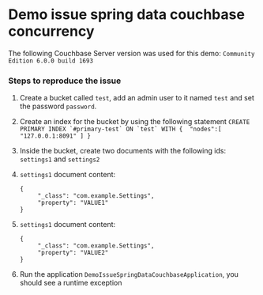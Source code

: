 # Demo issue spring data couchbase concurrency

The following Couchbase Server version was used for this demo: `Community Edition 6.0.0 build 1693`

### Steps to reproduce the issue
1. Create a bucket called `test`, add an admin user to it named `test` and set the password `password`.
2. Create an index for the bucket by using the following statement
    ```CREATE PRIMARY INDEX `#primary-test` ON `test` WITH {  "nodes":[ "127.0.0.1:8091" ] }```
3. Inside the bucket, create two documents with the following ids: `settings1` and `settings2`
4. `settings1` document content:
    ```
    {
         "_class": "com.example.Settings",
         "property": "VALUE1"
    }
    ```

5. `settings1` document content:
    ```
    {
         "_class": "com.example.Settings",
         "property": "VALUE2"
    }
    ```

6. Run the application `DemoIssueSpringDataCouchbaseApplication`, you should see a runtime exception

